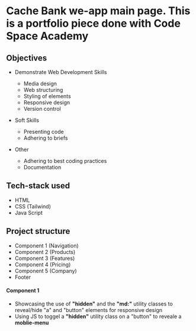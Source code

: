 # Cache Bank we-app main page. This is a portfolio piece done with Code Space Academy

## Objectives

- Demonstrate Web Development Skills
    - Media design
    - Web structuring
    - Styling of elements
    - Responsive design
    - Version control

- Soft Skills
    - Presenting code
    - Adhering to briefs

- Other
    - Adhering to best coding practices
    - Documentation

## Tech-stack used
    
- HTML
- CSS (Tailwind)
- Java Script

## Project structure

- Component 1 (Navigation)
- Component 2 (Products)
- Component 3 (Features)
- Component 4 (Pricing)
- Component 5 (Company)
- Footer

#### Component 1

- Showcasing the use of **"hidden"** and the **"md:"** utility classes to reveal/hide "a" and "button" elements for responsive design
- Using JS to toggel a **"hidden"** utility class on a "button" to reveale a **moblie-menu**